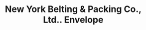 ---
doi: 10.7916/D8DV2WZF
date_other: '1920'
date_other_textual: '1920'
form: printed ephemera
genre:
- Envelopes
name:
- New York Belting & Packing Co., Ltd.
object_in_context_url: https://biggert.cul.columbia.edu/items/view/ave_biggert_01079
subject_hierarchical_geographic:
- New York, New York, United States
subject_name:
- New York Belting & Packing Co., Ltd.
title: New York Belting & Packing Co., Ltd.. Envelope
sort_title: New York Belting & Packing Co., Ltd.. Envelope
call_number: ave_biggert_01079
coordinates:
- 40.71277777777778,-74.00583333333333
pid: ave_biggert_01079
identifiers: ave_biggert_01079
canvas_id: ldpd:396344
permalink: "/items/ave_biggert_01079/"
layout: iiif-image-page
---